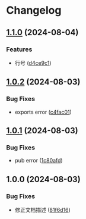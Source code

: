 # Changelog

## [1.1.0](https://github.com/KarinJS/md-html/compare/v1.0.2...v1.1.0) (2024-08-04)


### Features

* 行号 ([d4ce9c1](https://github.com/KarinJS/md-html/commit/d4ce9c1f24ac952a22cd8f477e26b9670f47bf23))

## [1.0.2](https://github.com/KarinJS/md-html/compare/v1.0.1...v1.0.2) (2024-08-03)


### Bug Fixes

* exports error ([c4fac01](https://github.com/KarinJS/md-html/commit/c4fac0168003618e98c57286ff1a2ac80a1b9845))

## [1.0.1](https://github.com/KarinJS/md-html/compare/v1.0.0...v1.0.1) (2024-08-03)


### Bug Fixes

* pub error ([1c80afd](https://github.com/KarinJS/md-html/commit/1c80afd6e31a94b60438d001d188df5597a97c6f))

## 1.0.0 (2024-08-03)


### Bug Fixes

* 修正文档描述 ([81f6d16](https://github.com/KarinJS/md-html/commit/81f6d163ff255b6b17d7838d409cd9157fda9e77))
